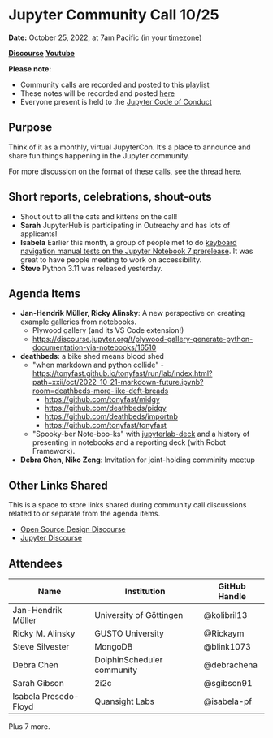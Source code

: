 # Jupyter Community Call 10/25

**Date:** October 25, 2022, at 7am Pacific (in your [timezone](https://arewemeetingyet.com/Los%20Angeles/2022-10-25/7:00/Jupyter%20Community%20Call))

[**Discourse**](https://discourse.jupyter.org/t/jupyter-community-calls/668)
[**Youtube**](https://youtu.be/RHGYVTYI1bg)

**Please note:**
- Community calls are recorded and posted to this [playlist](https://www.youtube.com/playlist?list=PLUrHeD2K9Cmkoamm4NjLmvXC4Y6E1o8SP)
- These notes will be recorded and posted [here](https://jupyter.readthedocs.io/en/latest/community/community-call-notes/index.html)
- Everyone present is held to the [Jupyter Code of Conduct](https://jupyter.org/conduct)

## Purpose

Think of it as a monthly, virtual JupyterCon. It’s a place to announce and share fun things happening in the Jupyter community.

For more discussion on the format of these calls, see the thread [here](https://discourse.jupyter.org/t/reviving-the-all-jupyter-team-meetings/423).

## Short reports, celebrations, shout-outs


* Shout out to all the cats and kittens on the call!
* **Sarah** JupyterHub is participating in Outreachy and has lots of applicants!
* **Isabela** Earlier this month, a group of people met to do [keyboard navigation manual tests on the Jupyter Notebook 7 prerelease](https://github.com/jupyter/notebook/issues/6595). It was great to have people meeting to work on accessibility.
* **Steve** Python 3.11 was released yesterday.

## Agenda Items

* **Jan-Hendrik Müller, Ricky Alinsky**: A new perspective on creating example galleries from notebooks.
    * Plywood gallery (and its VS Code extension!)
    * https://discourse.jupyter.org/t/plywood-gallery-generate-python-documentation-via-notebooks/16510
* **deathbeds**: a bike shed means blood shed
    * "when markdown and python collide" - https://tonyfast.github.io/tonyfast/run/lab/index.html?path=xxii/oct/2022-10-21-markdown-future.ipynb?room=deathbeds-more-like-deft-breads
        * https://github.com/tonyfast/midgy
        * https://github.com/deathbeds/pidgy
        * https://github.com/deathbeds/importnb
        * https://github.com/tonyfast/tonyfast
    * "Spooky-ber Note-boo-ks" with [jupyterlab-deck](https://github.com/deathbeds/jupyterlab-deck) and a history of presenting in notebooks and a reporting deck (with Robot Framework).
* **Debra Chen, Niko Zeng**: Invitation for joint-holding comminity meetup

## Other Links Shared

This is a space to store links shared during community call discussions related to or separate from the agenda items.

- [Open Source Design Discourse](https://discourse.opensourcedesign.net/)
- [Jupyter Discourse](https://discourse.jupyter.org/)

## Attendees 

|   Name   |           Institution     | GitHub Handle|
|----------|---------------------------|--------------|
|     Jan-Hendrik Müller     |      University of Göttingen      |  @kolibril13
| Ricky M. Alinsky | GUSTO University | @Rickaym
| Steve Silvester | MongoDB | @blink1073 |
|     Debra Chen     |   DolphinScheduler community         |@debrachena 
| Sarah Gibson | 2i2c | @sgibson91 
| Isabela Presedo-Floyd | Quansight Labs | @isabela-pf 

Plus 7 more.
